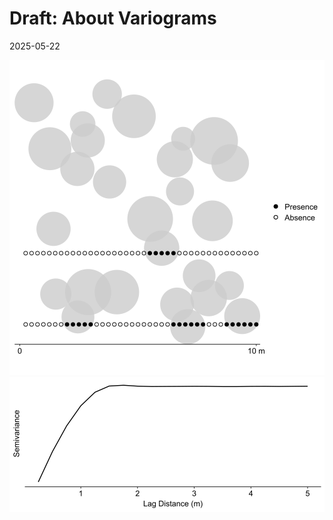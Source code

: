 Draft: About Variograms
==============================================================================

2025-05-22

![](./plot.svg)
![](./variogram.svg)
